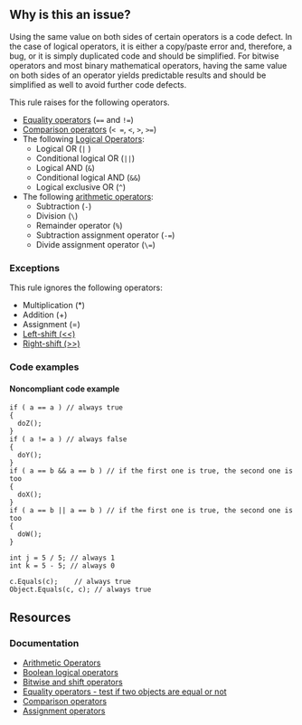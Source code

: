 ## Why is this an issue?

Using the same value on both sides of certain operators is a code defect. In the case of logical operators, it is either a copy/paste error and,
therefore, a bug, or it is simply duplicated code and should be simplified. For bitwise operators and most binary mathematical operators, having the
same value on both sides of an operator yields predictable results and should be simplified as well to avoid further code defects.

This rule raises for the following operators.

- [Equality operators](https://learn.microsoft.com/en-us/dotnet/csharp/language-reference/operators/equality-operators)
  (`==` and `!=`)
- [Comparison operators](https://learn.microsoft.com/en-us/dotnet/csharp/language-reference/operators/comparison-operators)
  (`< =`, `<`, `>`, `>=`)
- The following [Logical
  Operators](https://learn.microsoft.com/en-us/dotnet/csharp/language-reference/operators/boolean-logical-operators):
    - Logical OR (`|` )
    - Conditional logical OR (`||`)
    - Logical AND (`&`)
    - Conditional logical AND (`&&`)
    - Logical exclusive OR (`^`)
- The following [arithmetic
  operators](https://learn.microsoft.com/en-us/dotnet/csharp/language-reference/operators/arithmetic-operators):
    - Subtraction (`-`)
    - Division (`\`)
    - Remainder operator (`%`)
    - Subtraction assignment operator (`-=`)
    - Divide assignment operator (`\=`)

### Exceptions

This rule ignores the following operators:

- Multiplication (\*)
- Addition (+)
- Assignment (=)
- [Left-shift
  (&lt;&lt;)](https://learn.microsoft.com/en-us/dotnet/csharp/language-reference/operators/bitwise-and-shift-operators#left-shift-operator-)
- [Right-shift
  (&gt;&gt;)](https://learn.microsoft.com/en-us/dotnet/csharp/language-reference/operators/bitwise-and-shift-operators#right-shift-operator-)

### Code examples

#### Noncompliant code example

    if ( a == a ) // always true
    {
      doZ();
    }
    if ( a != a ) // always false
    {
      doY();
    }
    if ( a == b && a == b ) // if the first one is true, the second one is too
    {
      doX();
    }
    if ( a == b || a == b ) // if the first one is true, the second one is too
    {
      doW();
    }
    
    int j = 5 / 5; // always 1
    int k = 5 - 5; // always 0
    
    c.Equals(c);    // always true
    Object.Equals(c, c); // always true

## Resources

### Documentation

- [Arithmetic Operators](https://learn.microsoft.com/en-us/dotnet/csharp/language-reference/operators/arithmetic-operators)
- [Boolean logical operators](https://learn.microsoft.com/en-us/dotnet/csharp/language-reference/operators/boolean-logical-operators)
- [Bitwise and shift
  operators](https://learn.microsoft.com/en-us/dotnet/csharp/language-reference/operators/bitwise-and-shift-operators)
- [Equality operators - test if two
  objects are equal or not](https://learn.microsoft.com/en-us/dotnet/csharp/language-reference/operators/equality-operators)
- [Comparison operators](https://learn.microsoft.com/en-us/dotnet/csharp/language-reference/operators/comparison-operators)
- [Assignment operators](https://learn.microsoft.com/en-us/dotnet/csharp/language-reference/operators/assignment-operator)